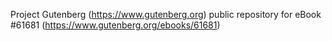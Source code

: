 Project Gutenberg (https://www.gutenberg.org) public repository for
eBook #61681 (https://www.gutenberg.org/ebooks/61681)
